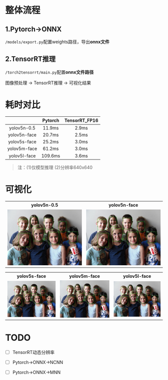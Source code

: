 

# 整体流程
## 1.Pytorch->ONNX

`/models/export.py`配置weights路径，导出**onnx文件**
## 2.TensorRT推理
`/torch2tensorrt/main.py`配置**onnx文件路径**

图像预处理 -> TensorRT推理 -> 可视化结果


# 耗时对比

| |Pytorch |TensorRT_FP16 |
|:---:|:----:|:----:|
|yolov5n-0.5|11.9ms|2.9ms|
|yolov5n-face|20.7ms|2.5ms|
|yolov5s-face|25.2ms|3.0ms|
|yolov5m-face|61.2ms|3.0ms|
|yolov5l-face|109.6ms|3.6ms|
> 注：(1)仅模型推理  (2)分辨率640x640

# 可视化

<table>
    <tr>
            <th>yolov5n-0.5</th>
            <th>yolov5n-face</th>
    </tr>
    <tr>
        <td><img src="./imgs/yolov5n-0.5.jpg" /></td>
        <td><img src="./imgs/yolov5n-face.jpg" /></td>
    </tr>
</table>

<table>
    <tr>
            <th>yolov5s-face</th>
            <th>yolov5m-face</th>
            <th>yolov5l-face</th>
    </tr>
    <tr>
        <td><img src="./imgs/yolov5s-face.jpg" /></td>
        <td><img src="./imgs/yolov5m-face.jpg" /></td>
        <td><img src="./imgs/yolov5l-face.jpg" /></td>
    </tr>
</table>


# TODO

- [ ] TensorRT动态分辨率

- [ ] Pytorch->ONNX->NCNN 

- [ ] Pytorch->ONNX->MNN

